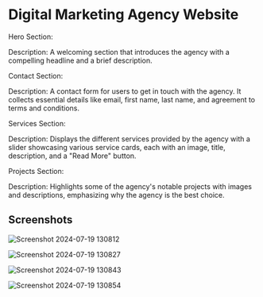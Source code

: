 
# Digital Marketing Agency Website

Hero Section:

Description: A welcoming section that introduces the agency with a compelling headline and a brief description.

Contact Section:

Description: A contact form for users to get in touch with the agency. It collects essential details like email, first name, last name, and agreement to terms and conditions.

Services Section:

Description: Displays the different services provided by the agency with a slider showcasing various service cards, each with an image, title, description, and a "Read More" button.

Projects Section:

Description: Highlights some of the agency's notable projects with images and descriptions, emphasizing why the agency is the best choice.



## Screenshots
![Screenshot 2024-07-19 130812](https://github.com/user-attachments/assets/c6ca9680-9c61-496a-bf5e-c1883e6b073c)

![Screenshot 2024-07-19 130827](https://github.com/user-attachments/assets/cebb94bc-f961-4fa0-9a37-dc6f795504ad)

![Screenshot 2024-07-19 130843](https://github.com/user-attachments/assets/5a11cc25-16a7-4229-9072-8fad4423bd14)

![Screenshot 2024-07-19 130854](https://github.com/user-attachments/assets/48a5e9b0-b7bf-4d77-96b9-fc381d2169dc)







